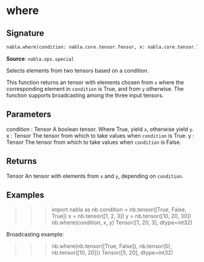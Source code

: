 # where

## Signature

```python
nabla.where(condition: nabla.core.tensor.Tensor, x: nabla.core.tensor.Tensor, y: nabla.core.tensor.Tensor) -> nabla.core.tensor.Tensor
```

**Source**: `nabla.ops.special`

Selects elements from two tensors based on a condition.

This function returns an tensor with elements chosen from `x` where the
corresponding element in `condition` is True, and from `y` otherwise.
The function supports broadcasting among the three input tensors.

Parameters
----------
condition : Tensor
    A boolean tensor. Where True, yield `x`, otherwise yield `y`.
x : Tensor
    The tensor from which to take values when `condition` is True.
y : Tensor
    The tensor from which to take values when `condition` is False.

Returns
-------
Tensor
    An tensor with elements from `x` and `y`, depending on `condition`.

Examples
--------
>>> import nabla as nb
>>> condition = nb.tensor([True, False, True])
>>> x = nb.tensor([1, 2, 3])
>>> y = nb.tensor([10, 20, 30])
>>> nb.where(condition, x, y)
Tensor([1, 20, 3], dtype=int32)

Broadcasting example:
>>> nb.where(nb.tensor([True, False]), nb.tensor(5), nb.tensor([10, 20]))
Tensor([5, 20], dtype=int32)

